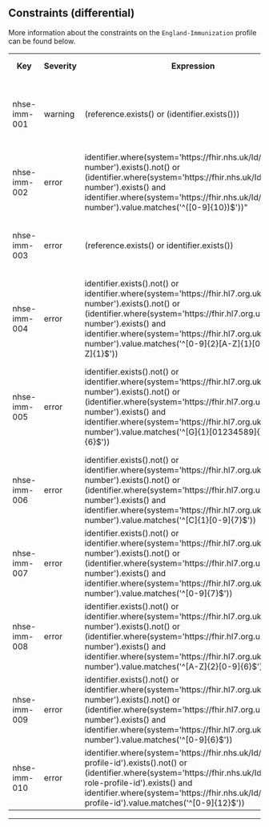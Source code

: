 ## Constraints (differential)

More information about the constraints on the <code>England-Immunization</code> profile can be found below.

<table class="assets" title="Constraints list">
<tr>
<th class="width15">Key</th>
<th class="width10">Severity</th>
<th class="width30">Expression</th>
<th class="width45">Human Description</th>
</tr>
<tr>
<td>nhse-imm-001</td>
<td>warning</td>
<td>(reference.exists() or (identifier.exists()))</td>
<td> subject - An identifier reference or resource reference must be provided.</td>
</tr>
<tr>
<td>nhse-imm-002</td>
<td>error</td>
<td>identifier.where(system='https://fhir.nhs.uk/Id/nhs-number').exists().not() or (identifier.where(system='https://fhir.nhs.uk/Id/nhs-number').exists()  and identifier.where(system='https://fhir.nhs.uk/Id/nhs-number').value.matches('^([0-9]{10})$'))"</td>
<td>Length of the supplied NHS Number is wrong.</td>
</tr>
<tr>
<td>nhse-imm-003</td>
<td>error</td>
<td>(reference.exists() or identifier.exists())</td>
<td>An identifier reference or resource reference must be provided</td>
</tr>
<tr>
<td>nhse-imm-004</td>
<td>error</td>
<td>identifier.exists().not() or identifier.where(system='https://fhir.hl7.org.uk/Id/nmc-number').exists().not() or (identifier.where(system='https://fhir.hl7.org.uk/Id/nmc-number').exists()  and identifier.where(system='https://fhir.hl7.org.uk/Id/nmc-number').value.matches('^[0-9]{2}[A-Z]{1}[0-9]{4}[A-Z]{1}$'))</td>
<td>NMC must be of the format NNANNNNA</td>
</tr>
<tr>
<td>nhse-imm-005</td>
<td>error</td>
<td>identifier.exists().not() or identifier.where(system='https://fhir.hl7.org.uk/Id/gmp-number').exists().not() or (identifier.where(system='https://fhir.hl7.org.uk/Id/gmp-number').exists()  and identifier.where(system='https://fhir.hl7.org.uk/Id/gmp-number').value.matches('^[G]{1}[01234589]{1}[0-9]{6}$'))</td>
<td>GMP must be of the format GNNNNNNN and not be a spurious code (starts with G6 or G7)</td>
</tr>
<tr>
<td>nhse-imm-006</td>
<td>error</td>
<td>identifier.exists().not() or identifier.where(system='https://fhir.hl7.org.uk/Id/gmc-number').exists().not() or (identifier.where(system='https://fhir.hl7.org.uk/Id/gmc-number').exists()  and identifier.where(system='https://fhir.hl7.org.uk/Id/gmc-number').value.matches('^[C]{1}[0-9]{7}$'))</td>
<td>GMC must be of the format CNNNNNNN</td>
</tr>
<tr>
<td>nhse-imm-007</td>
<td>error</td>
<td>identifier.exists().not() or identifier.where(system='https://fhir.hl7.org.uk/Id/gphc-number').exists().not() or (identifier.where(system='https://fhir.hl7.org.uk/Id/gphc-number').exists()  and identifier.where(system='https://fhir.hl7.org.uk/Id/gphc-number').value.matches('^[0-9]{7}$'))</td>
<td>GPHC must be of the format NNNNNNN</td>
</tr>
<tr>
<td>nhse-imm-008</td>
<td>error</td>
<td>identifier.exists().not() or identifier.where(system='https://fhir.hl7.org.uk/Id/hcpc-number').exists().not() or (identifier.where(system='https://fhir.hl7.org.uk/Id/hcpc-number').exists()  and identifier.where(system='https://fhir.hl7.org.uk/Id/hcpc-number').value.matches('^[A-Z]{2}[0-9]{6}$'))</td>
<td>HCPC must be of the format AANNNNNN</td>
</tr>
<tr>
<td>nhse-imm-009</td>
<td>error</td>
<td>identifier.exists().not() or identifier.where(system='https://fhir.hl7.org.uk/Id/din-number').exists().not() or (identifier.where(system='https://fhir.hl7.org.uk/Id/din-number').exists()  and identifier.where(system='https://fhir.hl7.org.uk/Id/din-number').value.matches('^[0-9]{6}$'))</td>
<td>DIN format must be NNNNNN</td>
</tr>
<tr>
<td>nhse-imm-010</td>
<td>error</td>
<td>identifier.where(system='https://fhir.nhs.uk/Id/sds-role-profile-id').exists().not() or (identifier.where(system='https://fhir.nhs.uk/Id/sds-role-profile-id').exists()  and identifier.where(system='https://fhir.nhs.uk/Id/sds-role-profile-id').value.matches('^[0-9]{12}$'))</td>
<td>SDS Role Profile Id must be 12 digits</td>
</tr>
</table>

---